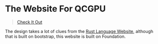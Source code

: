 # The Website For QCGPU

> [Check It Out](https://qcgpu.github.io)

The design takes a lot of clues from the [Rust Language Website](https://www.rust-lang.org/en-US/), 
although that is built on bootstrap, this website is built on Foundation.